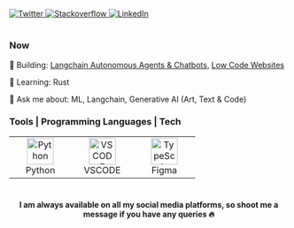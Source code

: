 <p align="left">
<a href="https://twitter.com/jondidathing">
  <img src="https://img.shields.io/badge/Twitter-1DA1F2?style=for-the-badge&logo=twitter&logoColor=white" alt="Twitter">  
</a>
  
  <a href="https://stackoverflow.com/users/13273444/jondidathing">
  <img src="https://img.shields.io/badge/StackOverflow-F48024?style=for-the-badge&logo=stackoverflow&logoColor=white" alt="Stackoverflow">  
</a>

  <a href="https://www.linkedin.com/in/jonathanwhite-jm/g">
  <img src="https://img.shields.io/badge/LinkedIn-0077B5?style=for-the-badge&logo=linkedin&logoColor=white" alt="LinkedIn">  
</a>
  
</p>

#

<div align="left">
  <h3>
    Now
  </h3>

<p align="left">
  🔭 Building: <a href="https://nightshade.framer.ai/ai-automation">Langchain Autonomous Agents & Chatbots</a>, <a href="https://nightshade.framer.ai/">Low Code Websites</a>
</p>  
<p align="left">
  🌱 Learning: Rust
</p>  
<p align="left">
  💬 Ask me about: ML, Langchain, Generative AI (Art, Text & Code)
</p>  

<div align="left">
  <h3>
    Tools | Programming Languages | Tech
  </h3>

<table>
  <tr>
    <td align="center" width="96">
      <a href="#macropower-tech">
        <img src="https://github.com/hussainweb/hussainweb/raw/main/icons/python.png" width="48" height="48" alt="Python" />
      </a>
      <br>Python
    </td>
    <td align="center" width="96">
      <a href="#macropower-tech">
        <img src="https://github.com/hussainweb/hussainweb/raw/main/icons/vscode.png" width="48" height="48" alt="VSCODE" />
      </a>
      <br>VSCODE
    </td>
    <td align="center" width="96">
      <a href="#macropower-tech">
        <img src="https://imgs.search.brave.com/nJnV4EViG2yrTByxgSjiSeq9ZwlcASjedh0Iid8gL20/rs:fit:512:512:1/g:ce/aHR0cHM6Ly9jZG4u/aWNvbi1pY29ucy5j/b20vaWNvbnMyLzI0/MjkvUE5HLzUxMi9m/aWdtYV9sb2dvX2lj/b25fMTQ3Mjg5LnBu/Zw" width="48" height="48" alt="TypeScript" />
      </a>
      <br>Figma
    </td>
  </tr>
</table>
</div>

#
<h4 align="center">
  I am always available on all my social media platforms, so shoot me a message if you have any queries 🔥
</h3>
